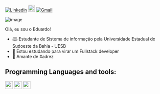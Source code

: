 [![Linkedin](https://img.shields.io/badge/-LinkedIn-blue?style=flat&logo=Linkedin&logoColor=white)](https://www.linkedin.com/in/eduardo-shy-141835192/)
[<img src="https://img.shields.io/github/followers/devshy?label=follow&style=social" height="22" title="Follow me" />](https://github.com/DevShy) 
[![Gmail](https://img.shields.io/badge/-Gmail-c14438?style=flat&logo=Gmail&logoColor=white)](eduardoshy1@gmail.com)

![image](https://github.com/DevShy/DevShy/blob/main/undraw_programming_2svr.png)

Olá, eu sou o Eduardo!

- 🕮 Estudante de Sistema de informação pela Universidade Estadual do Sudoeste da Bahia - UESB
- 🦏 Estou estudando para virar um Fullstack developer
- 🤝 Amante de Xadrez

<p align="center">

## Programming Languages and tools:
<img src="https://img.shields.io/badge/javascript-%23F7DF1E.svg?&style=for-the-badge&logo=javascript&logoColor=black" height="25"/>
<img src="https://img.shields.io/badge/bootstrap%20-%23563D7C.svg?&style=for-the-badge&logo=bootstrap&logoColor=white" height="25"/>
<img src="https://img.shields.io/badge/-GitHub-181717?style=flat-square&logo=github" height="25"/>
</p>


